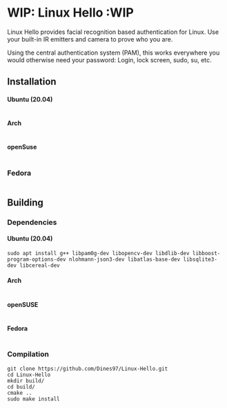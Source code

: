 # WIP: Linux Hello :WIP

Linux Hello provides facial recognition based authentication for Linux. Use your built-in IR emitters and camera to prove who you are. 

Using the central authentication system (PAM), this works everywhere you would otherwise need your password: Login, lock screen, sudo, su, etc.

## Installation
#### Ubuntu (20.04)
```
```
#### Arch
```
```
#### openSuse
```
```
### Fedora
```
```
## Building
### Dependencies
#### Ubuntu (20.04)
```
sudo apt install g++ libpam0g-dev libopencv-dev libdlib-dev libboost-program-options-dev nlohmann-json3-dev libatlas-base-dev libsqlite3-dev libcereal-dev
```
#### Arch
```

```
#### openSUSE
```

```
#### Fedora
```

```
### Compilation
```
git clone https://github.com/Dines97/Linux-Hello.git
cd Linux-Hello
mkdir build/
cd build/
cmake ..
sudo make install
```

